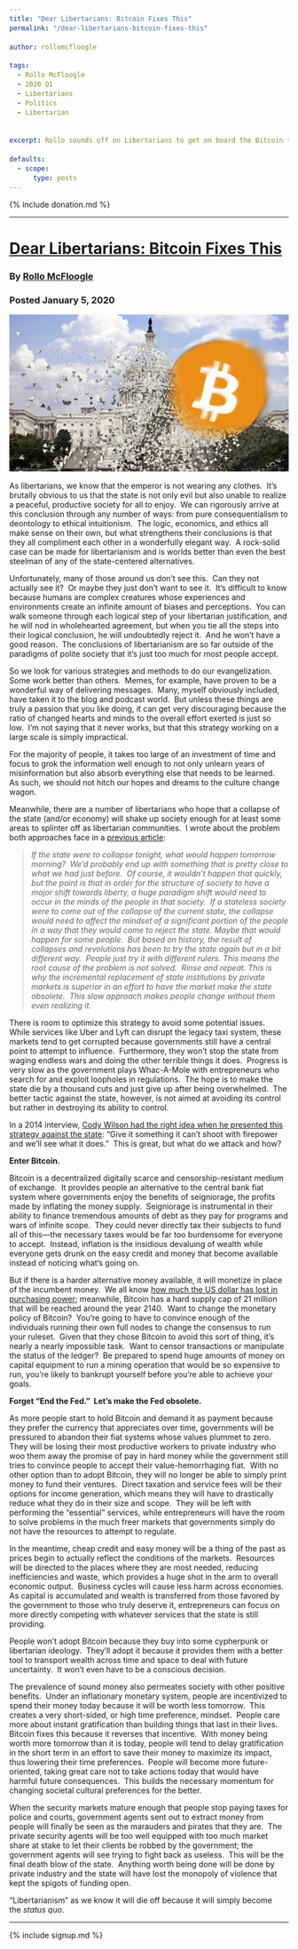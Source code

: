 ```yaml
---
title: "Dear Libertarians: Bitcoin Fixes This"
permalink: "/dear-libertarians-bitcoin-fixes-this" 

author: rollomcfloogle

tags:
  - Rollo McFloogle
  - 2020 Q1
  - Libertarians
  - Politics
  - Libertarian


excerpt: Rollo sounds off on Libertarians to get on board the Bitcoin train. Posted January 4, 2020.

defaults:
  - scope:
      type: posts
---
```


{% include donation.md %}

***

# [Dear Libertarians: Bitcoin Fixes This](https://www.mcfloogle.com/2020/01/05/dear-libertarians-bitcoin-fixes-this/)
### By [Rollo McFloogle](https://twitter.com/RolloMcFloogle)
### Posted January 5, 2020

![](/assets/images/2020/m1/rm1.png)

As libertarians, we know that the emperor is not wearing any clothes.  It’s brutally obvious to us that the state is not only evil but also unable to realize a peaceful, productive society for all to enjoy.  We can rigorously arrive at this conclusion through any number of ways: from pure consequentialism to deontology to ethical intuitionism.  The logic, economics, and ethics all make sense on their own, but what strengthens their conclusions is that they all compliment each other in a wonderfully elegant way.  A rock-solid case can be made for libertarianism and is worlds better than even the best steelman of any of the state-centered alternatives. 

Unfortunately, many of those around us don’t see this.  Can they not actually see it?  Or maybe they just don’t want to see it.  It’s difficult to know because humans are complex creatures whose experiences and environments create an infinite amount of biases and perceptions.  You can walk someone through each logical step of your libertarian justification, and he will nod in wholehearted agreement, but when you tie all the steps into their logical conclusion, he will undoubtedly reject it.  And he won’t have a good reason.  The conclusions of libertarianism are so far outside of the paradigms of polite society that it’s just too much for most people accept. 

So we look for various strategies and methods to do our evangelization.  Some work better than others.  Memes, for example, have proven to be a wonderful way of delivering messages.  Many, myself obviously included, have taken it to the blog and podcast world.  But unless these things are truly a passion that you like doing, it can get very discouraging because the ratio of changed hearts and minds to the overall effort exerted is just so low.  I’m not saying that it never works, but that this strategy working on a large scale is simply impractical. 

For the majority of people, it takes too large of an investment of time and focus to grok the information well enough to not only unlearn years of misinformation but also absorb everything else that needs to be learned.  As such, we should not hitch our hopes and dreams to the culture change wagon. 

Meanwhile, there are a number of libertarians who hope that a collapse of the state (and/or economy) will shake up society enough for at least some areas to splinter off as libertarian communities.  I wrote about the problem both approaches face in a [previous article](https://www.mcfloogle.com/2018/06/14/how-to-lose-government-weight-effectively/): 

> _If the state were to collapse tonight, what would happen tomorrow morning?  We’d probably end up with something that is pretty close to what we had just before.  Of course, it wouldn’t happen that quickly, but the point is that in order for the structure of society to have a major shift towards liberty, a huge paradigm shift would need to occur in the minds of the people in that society.  If a stateless society were to come out of the collapse of the current state, the collapse would need to affect the mindset of a significant portion of the people in a way that they would come to reject the state._ _Maybe that would happen for some people.  But based on history, the result of collapses and revolutions has been to try the state again but in a bit different way.  People just try it with different rulers._ _This means the root cause of the problem is not solved.  Rinse and repeat._ _This is why the incremental replacement of state institutions by private markets is superior in an effort to have the market make the state obsolete.  This slow approach makes people change without them even realizing it._ 

There is room to optimize this strategy to avoid some potential issues.  While services like Uber and Lyft can disrupt the legacy taxi system, these markets tend to get corrupted because governments still have a central point to attempt to influence.  Furthermore, they won’t stop the state from waging endless wars and doing the other terrible things it does.  Progress is very slow as the government plays Whac-A-Mole with entrepreneurs who search for and exploit loopholes in regulations.  The hope is to make the state die by a thousand cuts and just give up after being overwhelmed.  The better tactic against the state, however, is not aimed at avoiding its control but rather in destroying its ability to control. 

In a 2014 interview, [Cody Wilson had the right idea when he presented this strategy against the state](https://www.youtube.com/watch?v=TE5C-lWvdmU): “Give it something it can’t shoot with firepower and we’ll see what it does.”  This is great, but what do we attack and how? 

**Enter Bitcoin.**

Bitcoin is a decentralized digitally scarce and censorship-resistant medium of exchange.  It provides people an alternative to the central bank fiat system where governments enjoy the benefits of seigniorage, the profits made by inflating the money supply.  Seigniorage is instrumental in their ability to finance tremendous amounts of debt as they pay for programs and wars of infinite scope.  They could never directly tax their subjects to fund all of this—the necessary taxes would be far too burdensome for everyone to accept.  Instead, inflation is the insidious devaluing of wealth while everyone gets drunk on the easy credit and money that become available instead of noticing what’s going on. 

But if there is a harder alternative money available, it will monetize in place of the incumbent money.  We all know [how much the US dollar has lost in purchasing power](https://www.visualcapitalist.com/buying-power-us-dollar-century/); meanwhile, Bitcoin has a hard supply cap of 21 million that will be reached around the year 2140.  Want to change the monetary policy of Bitcoin?  You’re going to have to convince enough of the individuals running their own full nodes to change the consensus to run your ruleset.  Given that they chose Bitcoin to avoid this sort of thing, it’s nearly a nearly impossible task.  Want to censor transactions or manipulate the status of the ledger?  Be prepared to spend huge amounts of money on capital equipment to run a mining operation that would be so expensive to run, you’re likely to bankrupt yourself before you’re able to achieve your goals. 

**Forget “End the Fed.”  Let’s make the Fed obsolete.**

As more people start to hold Bitcoin and demand it as payment because they prefer the currency that appreciates over time, governments will be pressured to abandon their fiat systems whose values plummet to zero.  They will be losing their most productive workers to private industry who woo them away the promise of pay in hard money while the government still tries to convince people to accept their value-hemorrhaging fiat.  With no other option than to adopt Bitcoin, they will no longer be able to simply print money to fund their ventures.  Direct taxation and service fees will be their options for income generation, which means they will have to drastically reduce what they do in their size and scope.  They will be left with performing the “essential” services, while entrepreneurs will have the room to solve problems in the much freer markets that governments simply do not have the resources to attempt to regulate. 

In the meantime, cheap credit and easy money will be a thing of the past as prices begin to actually reflect the conditions of the markets.  Resources will be directed to the places where they are most needed, reducing inefficiencies and waste, which provides a huge shot in the arm to overall economic output.  Business cycles will cause less harm across economies.  As capital is accumulated and wealth is transferred from those favored by the government to those who truly deserve it, entrepreneurs can focus on more directly competing with whatever services that the state is still providing. 

People won’t adopt Bitcoin because they buy into some cypherpunk or libertarian ideology.  They’ll adopt it because it provides them with a better tool to transport wealth across time and space to deal with future uncertainty.  It won’t even have to be a conscious decision. 

The prevalence of sound money also permeates society with other positive benefits.  Under an inflationary monetary system, people are incentivized to spend their money today because it will be worth less tomorrow.  This creates a very short-sided, or high time preference, mindset.  People care more about instant gratification than building things that last in their lives.  Bitcoin fixes this because it reverses that incentive.  With money being worth more tomorrow than it is today, people will tend to delay gratification in the short term in an effort to save their money to maximize its impact, thus lowering their time preferences.  People will become more future-oriented, taking great care not to take actions today that would have harmful future consequences.  This builds the necessary momentum for changing societal cultural preferences for the better. 

When the security markets mature enough that people stop paying taxes for police and courts, government agents sent out to extract money from people will finally be seen as the marauders and pirates that they are.  The private security agents will be too well equipped with too much market share at stake to let their clients be robbed by the government; the government agents will see trying to fight back as useless.  This will be the final death blow of the state.  Anything worth being done will be done by private industry and the state will have lost the monopoly of violence that kept the spigots of funding open. 

“Libertarianism” as we know it will die off because it will simply become the _status quo_.

***

{% include signup.md %}